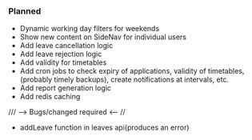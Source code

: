 ### Planned

- Dynamic working day filters for weekends
- Show new content on SideNav for individual users
- Add leave cancellation logic
- Add leave rejection logic
- Add validity for timetables
- Add cron jobs to check expiry of applications, validity of timetables, (probably timely backups), create notifications at intervals, etc.
- Add report generation logic
- Add redis caching

/// --> Bugs/changed required <-- //

- addLeave function in leaves api(produces an error)
